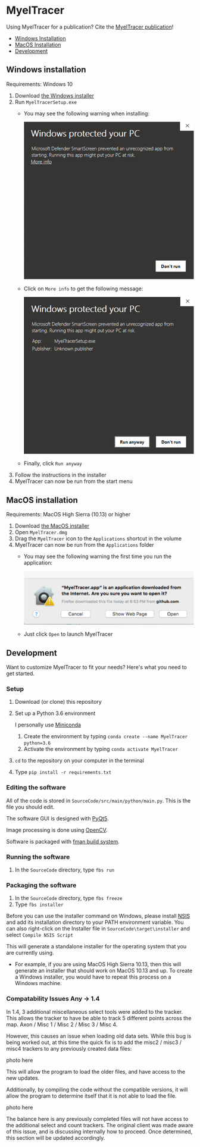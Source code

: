 # MyelTracer
Using MyelTracer for a publication? Cite the [MyelTracer publication](https://doi.org/10.1523/ENEURO.0558-20.2021)!
- [Windows Installation](#windows-installation)
- [MacOS Installation](#macos-installation)
- [Development](#development)

## Windows installation

Requirements: Windows 10

1. Download [the Windows installer](https://github.com/HarrisonAllen/MyelTracer/releases/download/v1.3/MyelTracerSetup.exe)
2. Run `MyelTracerSetup.exe`
   * You may see the following warning when installing:

     ![Windows Warning](https://github.com/HarrisonAllen/MyelTracer/blob/master/readme_resources/WindowsWarning.png)
   * Click on `More info` to get the following message:

     ![Windows Warning, more info](https://github.com/HarrisonAllen/MyelTracer/blob/master/readme_resources/WindowsWarningBypass.png)
   * Finally, click `Run anyway`
3. Follow the instructions in the installer
4. MyelTracer can now be run from the start menu

## MacOS installation

Requirements: MacOS High Sierra (10.13) or higher

1. Download [the MacOS installer](https://github.com/HarrisonAllen/MyelTracer/releases/download/v1.3/MyelTracer.dmg)
2. Open `MyelTracer.dmg`
3. Drag the `MyelTracer` icon to the `Applications` shortcut in the volume
4. MyelTracer can now be run from the `Applications` folder
   * You may see the following warning the first time you run the application:

     ![MacOS Warning](https://github.com/HarrisonAllen/MyelTracer/blob/master/readme_resources/MacOSWarning.png)
   * Just click `Open` to launch MyelTracer

## Development

Want to customize MyelTracer to fit your needs? Here's what you need to get started.

### Setup

1. Download (or clone) this repository
2. Set up a Python 3.6 environment

    I personally use [Miniconda](https://docs.conda.io/en/latest/miniconda.html)
    1. Create the environment by typing `conda create --name MyelTracer python=3.6`
    2. Activate the environment by typing `conda activate MyelTracer`
3. `cd` to the repository on your computer in the terminal
4. Type `pip install -r requirements.txt`

### Editing the software

All of the code is stored in `SourceCode/src/main/python/main.py`. This is the file you should edit.

The software GUI is designed with [PyQt5](https://pypi.org/project/PyQt5/).

Image processing is done using [OpenCV](https://opencv.org/).

Software is packaged with [fman build system](https://build-system.fman.io/).

### Running the software

1. In the `SourceCode` directory, type `fbs run`

### Packaging the software

1. In the `SourceCode` directory, type `fbs freeze`
2. Type `fbs installer`

Before you can use the installer command on Windows, please install [NSIS](https://nsis.sourceforge.io/Main_Page/) and add its installation directory to your PATH environment variable. You can also right-click on the Installer file in `SourceCode\target\installer` and select `Compile NSIS Script`

This will generate a standalone installer for the operating system that you are currently using. 
* For example, if you are using MacOS High Sierra 10.13, then this will generate an installer that should work on MacOS 10.13 and up. To create a Windows installer, you would have to repeat this process on a Windows machine.


### Compatability Issues Any -> 1.4
In 1.4, 3 additional miscellaneous select tools were added to the tracker.  This allows the tracker to have be able to track 5 different points across the map.  Axon / Misc 1 / Misc 2 / Misc 3 / Misc 4.
 
However, this causes an issue when loading old data sets.  While this bug is being worked out, at this time the quick fix is to add the misc2 / misc3 / misc4 trackers to any previously created data files:
 
photo here
 
This will allow the program to load the older files, and have access to the new updates.
 
Additionally, by compiling the code without the compatible versions, it will allow the program to determine itself that it is not able to load the file.  
 
photo here
 
The balance here is any previously completed files will not have access to the additional select and count trackers. The original client was made aware of this issue, and is discussing internally how to proceed.  Once determined, this section will be updated accordingly.
